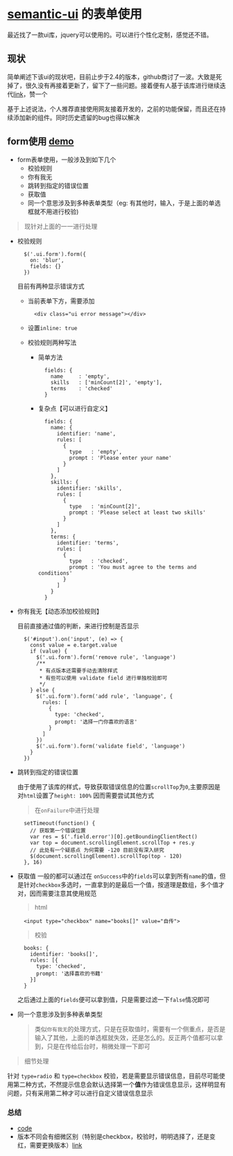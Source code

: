 # [semantic-ui](https://semantic-ui.com/) 的表单使用

最近找了一款ui库，jquery可以使用的。可以进行个性化定制，感觉还不错。

## 现状
简单阐述下该ui的现状吧，目前止步于2.4的版本，github商讨了一波。大致是死掉了，很久没有再接着更新了，留下了一些问题。接着便有人基于该库进行继续迭代[link](https://fomantic-ui.com/introduction/getting-started.html)，赞一个

基于上述说法，个人推荐直接使用网友接着开发的，之前的功能保留，而且还在持续添加新的组件。同时历史遗留的bug也得以解决

## form使用 [demo](https://sinosaurus.github.io/example/semantic-ui/)
+ form表单使用，一般涉及到如下几个
  - 校验规则
  - 你有我无
  - 跳转到指定的错误位置
  - 获取值
  - 同一个意思涉及到多种表单类型（eg: 有其他时，输入，于是上面的单选框就不用进行校验)

> 现针对上面的一一进行处理

+ 校验规则
  ```
    $('.ui.form').form({
      on: 'blur',
      fields: {}
    })
  ```
  目前有两种显示错误方式
    - 当前表单下方，需要添加
      ```
        <div class="ui error message"></div>
      ```
    - 设置`inline: true`

  + 校验规则两种写法

    - 简单方法
      ```
        fields: {
          name     : 'empty',
          skills   : ['minCount[2]', 'empty'],
          terms    : 'checked'
        }
      ```
    - 复杂点【可以进行自定义】
      ```
        fields: {
          name: {
            identifier: 'name',
            rules: [
              {
                type   : 'empty',
                prompt : 'Please enter your name'
              }
            ]
          },
          skills: {
            identifier: 'skills',
            rules: [
              {
                type   : 'minCount[2]',
                prompt : 'Please select at least two skills'
              }
            ]
          },
          terms: {
            identifier: 'terms',
            rules: [
              {
                type   : 'checked',
                prompt : 'You must agree to the terms and conditions'
              }
            ]
          }
        }  
      ```  

+ 你有我无【动态添加校验规则】
    
    目前直接通过值的判断，来进行控制是否显示
    ```
      $('#input').on('input', (e) => {
        const value = e.target.value
        if (value) {
          $('.ui.form').form('remove rule', 'language')
          /**
           * 有点版本还需要手动去清除样式
           * 有些可以使用 validate field 进行单独校验即可
           */
        } else {
          $('.ui.form').form('add rule', 'language', {
            rules: [
              {
                type: 'checked',
                prompt: '选择一门你喜欢的语言'
              }
            ]
          })
          $('.ui.form').form('validate field', 'language')
        }
      })
    ```

+ 跳转到指定的错误位置

  由于使用了该库的样式，导致获取错误信息的位置`scrollTop`为`0`,主要原因是对`html`设置了`height: 100%`
  因而需要尝试其他方式
  > 在`onFailure`中进行处理
  ```
    setTimeout(function() {
      // 获取第一个错误位置
      var res = $('.field.error')[0].getBoundingClientRect()
      var top = document.scrollingElement.scrollTop + res.y
      // 此处有一个疑惑点 为何需要 -120 目前没有深入研究
      $(document.scrollingElement).scrollTop(top - 120)
    }, 16)
  ```


+ 获取值
  一般的都可以通过在 `onSuccess`中的`fields`可以拿到所有`name`的值，但是针对`checkbox`多选时，一直拿到的是最后一个值，按道理是数组，多个值才对，因而需要注意其使用规范
 
  > html
  ```
    <input type="checkbox" name="books[]" value="自传">
  ```
  > 校验
  ```
    books: {
      identifier: 'books[]',
      rules: [{
        type: 'checked',
        prompt: '选择喜欢的书籍'
      }]
    }
  ```
  之后通过上面的`fields`便可以拿到值，只是需要过滤一下`false`情况即可


+ 同一个意思涉及到多种表单类型
  > 类似`你有我无`的处理方式，只是在获取值时，需要有一个侧重点，是否是输入了其他，上面的单选框就失效，还是怎么的。反正两个值都可以拿到，只是在传给后台时，稍微处理一下即可

> 细节处理
  
  针对 `type=radio` 和 `type=checkbox` 校验，若是需要显示错误信息，目前尽可能使用第二种方式，不然提示信息会默认选择第一个**值**作为错误信息显示，这样明显有问题，只有采用第二种才可以进行自定义错误信息显示


### 总结
+ [code](https://github.com/Sinosaurus/example/tree/master/semantic-ui)
+ 版本不同会有细微区别（特别是checkbox，校验时，明明选择了，还是变红，需要更换版本）[link](https://stackoverflow.com/questions/37029048/semantic-ui-checkbox-validation)